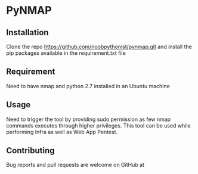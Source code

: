 # PyNMAP

## Installation

Clone the repo 
https://github.com/noobpythonist/pynmap.git
and install the pip packages available in the requirement.txt file

## Requirement

Need to have nmap and python 2.7 installed in an Ubuntu machine

## Usage

Need to trigger the tool by providing sudo permission as few nmap commands executes through higher privileges.
This tool can be used while performing Infra as well as Web App Pentest.

## Contributing

Bug reports and pull requests are welcome on GitHub at 
